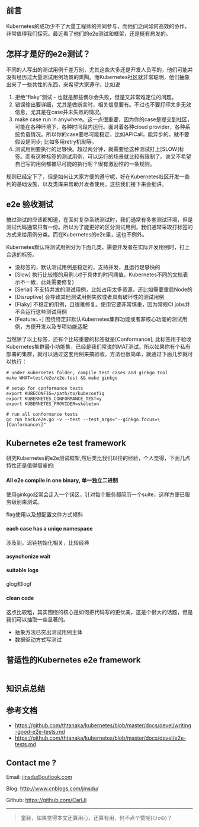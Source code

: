 ## 前言

Kubernetes的成功少不了大量工程师的共同参与，而他们之间如何高效的协作，非常值得我们探究。最近看了他们的e2e测试和框架，还是挺有启发的。

## 怎样才是好的e2e测试？

不同的人写出的测试用例千差万别，尤其这些大多还是开发人员写的，他们可能并没有经历过大量测试用例场景的熏陶。而Kubernetes社区就非常聪明，他们抽象出来了一些共性的东西，来希望大家遵守。比如说

1. 拒绝“flaky”测试 - 也就是那些偶尔会失败，但是又非常难定位的问题。
2. 错误输出要详细，尤其是做断言时，相关信息要有。不过也不要打印太多无效信息，尤其是在case并未失败的情况。
3. make case run in anywhere。这一点很重要，因为你的case是提交到社区，可能在各种环境下，各种时间段内运行。面对着各种cloud provider，各种系统负载情况。所以你的case要尽可能稳定，比如APICall，能异步的，就不要假设是同步; 比如多用retry机制等。
4. 测试用例要执行的足够快。超过两分钟，就需要给这种测试打上[SLOW]标签。而有这种标签的测试用例，可以运行的场景就比较有限制了。谁又不希望自己写的用例都被尽可能的执行呢？很有激励性的一条规则。

规则已经定下了，但是如何让大家方便的遵守呢，好在Kubernetes社区开发一些列的基础设施，以及类库来帮助开发者使用。这些我们接下来会细讲。

## e2e 验收测试

搞过测试的应该都知道，在面对复杂系统测试时，我们通常有多套测试环境，但是测试代码通常只有一份。所以为了能更好的区分测试用例，我们通常采取打标签的方式来给用例分类。而在Kubernetes的e2e里，这也不例外。

Kubernetes默认将测试用例分为下面几类，需要开发者在实际开发用例时，打上合适的标签。

- 没标签的，默认测试用例是稳定的，支持并发，且运行足够快的
- [Slow] 执行比较慢的用例.(对于具体的时间阈值，Kubernetes不同的文档表示不一致，此处需要修复)
- [Serial] 不支持并发的测试用例，比如占用太多资源，还比如需要重启Node的
- [Disruptive] 会导致其他测试用例失败或者具有破坏性的测试用例
- [Flaky] 不稳定的用例，且很难修复。使用它要非常慎重，因为常规CI jobs并不会运行这些测试用例
- [Feature:.+] 围绕特定非默认Kubernetes集群功能或者非核心功能的测试用例，方便开发以及专项功能适配

当然除了以上标签，还有个比较重要的标签就是[Conformance], 此标签用于验收Kubernetes集群最小功能集，已经是我们常说的MAT测试。所以如果你有个私有部署的集群，就可以通过这套用例来搞验收。方法也很简单，就通过下面几步就可以执行：

```
# under kubernetes folder, compile test cases and ginkgo tool
make WHAT=test/e2e/e2e.test && make ginkgo

# setup for conformance tests
export KUBECONFIG=/path/to/kubeconfig
export KUBERNETES_CONFORMANCE_TEST=y
export KUBERNETES_PROVIDER=skeleton

# run all conformance tests
go run hack/e2e.go -v --test --test_args="--ginkgo.focus=\[Conformance\]"
```

## Kubernetes e2e test framework

研究Kubernetes的e2e测试框架,然后类比我们以往的经验，个人觉得，下面几点特性还是值得借鉴的:

#### All e2e compile in one binary, 单一独立二进制

使用ginkgo经常会走入一个误区，针对每个服务都简历一个suite，这样方便已服务级别来测试。

flag使用以及想配置文件方式倾斜

#### each case has a uniqe namespace

涉及到，迟钝初始化相关，比较经典

#### asynchonize wait



#### suitable logs

glog和logf



#### clean code

这点比较粗，其实围绕的核心是如何把代码写的更优美，这是个很大的话题，但是我们可以抽取一些显著的。

- 抽象方法已突出测试用例主体
- 数据驱动方式写测试



#### 



## 普适性的Kubernetes e2e framework



```

```



## 知识点总结




## 参考文档

- https://github.com/thtanaka/kubernetes/blob/master/docs/devel/writing-good-e2e-tests.md
- https://github.com/thtanaka/kubernetes/blob/master/docs/devel/e2e-tests.md

## Contact me ?

Email: jinsdu@outlook.com

Blog: <http://www.cnblogs.com/jinsdu/>

Github: <https://github.com/CarlJi>

------

> 童鞋，如果觉得本文还算用心，还算有用，何不点个赞呢(⊙o⊙)？